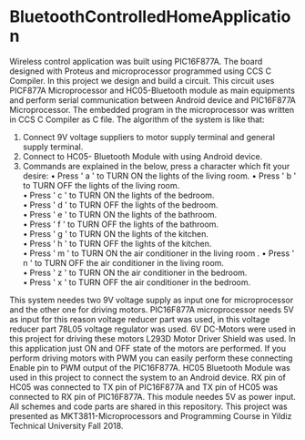 # BluetoothControlledHomeApplication
Wireless control application was built using PIC16F877A. The board designed with Proteus and microprocessor programmed using CCS C Compiler.
In this project we design and build a circuit. 
This circuit uses PICF877A Microprocessor and HC05-Bluetooth module as main equipments and perform serial communication between Android device and PIC16F877A Microprocessor. 
The embedded program in the microprocessor was written in CCS C Compiler as C file.
The algorithm of the system is like that:
1. Connect 9V voltage suppliers to motor supply terminal and general supply terminal.  
2. Connect to HC05- Bluetooth Module with using Android device.
3. Commands are explained in the below, press a character which fit your desire:
   •	Press ' a ' to TURN ON the lights of the living room. 
   •	Press ' b ' to TURN OFF the lights of the living room.  
   •	Press ' c ' to TURN ON the lights of the bedroom.        
   •	Press ' d ' to TURN OFF the lights of the bedroom.     
   •	Press ' e ' to TURN ON the lights of the bathroom.       
   •	Press ' f ' to TURN OFF the lights of the bathroom.     
   •	Press ' g ' to TURN ON the lights of the kitchen.     
   •	Press ' h ' to TURN OFF the lights of the kitchen.   
   •	Press ' m ' to TURN ON the air conditioner in the living room .
   •	Press ' n ' to TURN OFF the air conditioner in the living room.     
   •	Press ' z ' to TURN ON the air conditioner in the bedroom.   
   •	Press ' x ' to TURN OFF the air conditioner in the bedroom.
   
This system needes two 9V voltage supply as input one for microprocessor and the other one for driving motors. 
PIC16F877A microprocessor needs 5V as input for this reason voltage reducer part was used, in this voltage reducer part 78L05 voltage regulator was used.
6V DC-Motors were used in this project for driving these motors L293D Motor Driver Shield was used. 
In this application just ON and OFF state of the motors are performed. 
If you perform driving motors with PWM you can easily perform these connecting Enable pin to PWM output of the PIC16F877A.
HC05 Bluetooth Module was used in this project to connect the system to an Android device. 
RX pin of HC05 was connected to TX pin of PIC16F877A and TX pin of HC05 was connected to RX pin of PIC16F877A. 
This module needes 5V as power input.
All schemes and code parts are shared in this repository.
This project was presented as MKT3811-Microprocessors and Programming Course in Yildiz Technical University Fall 2018.
